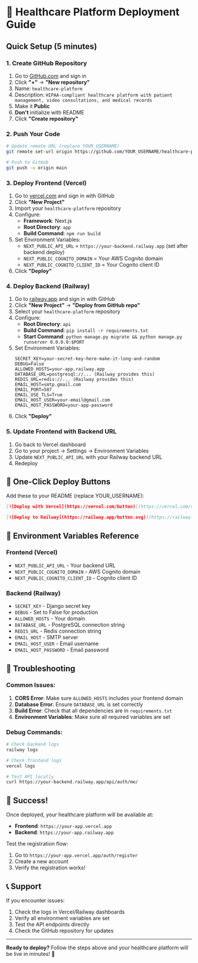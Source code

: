 # 🚀 Healthcare Platform Deployment Guide

## Quick Setup (5 minutes)

### 1. Create GitHub Repository
1. Go to [GitHub.com](https://github.com) and sign in
2. Click **"+"** → **"New repository"**
3. Name: `healthcare-platform`
4. Description: `HIPAA-compliant healthcare platform with patient management, video consultations, and medical records`
5. Make it **Public**
6. **Don't** initialize with README
7. Click **"Create repository"**

### 2. Push Your Code
```bash
# Update remote URL (replace YOUR_USERNAME)
git remote set-url origin https://github.com/YOUR_USERNAME/healthcare-platform.git

# Push to GitHub
git push -u origin main
```

### 3. Deploy Frontend (Vercel)
1. Go to [vercel.com](https://vercel.com) and sign in with GitHub
2. Click **"New Project"**
3. Import your `healthcare-platform` repository
4. Configure:
   - **Framework**: Next.js
   - **Root Directory**: `app`
   - **Build Command**: `npm run build`
5. Set Environment Variables:
   - `NEXT_PUBLIC_API_URL` = `https://your-backend.railway.app` (set after backend deploy)
   - `NEXT_PUBLIC_COGNITO_DOMAIN` = Your AWS Cognito domain
   - `NEXT_PUBLIC_COGNITO_CLIENT_ID` = Your Cognito client ID
6. Click **"Deploy"**

### 4. Deploy Backend (Railway)
1. Go to [railway.app](https://railway.app) and sign in with GitHub
2. Click **"New Project"** → **"Deploy from GitHub repo"**
3. Select your `healthcare-platform` repository
4. Configure:
   - **Root Directory**: `api`
   - **Build Command**: `pip install -r requirements.txt`
   - **Start Command**: `python manage.py migrate && python manage.py runserver 0.0.0.0:$PORT`
5. Set Environment Variables:
   ```env
   SECRET_KEY=your-secret-key-here-make-it-long-and-random
   DEBUG=False
   ALLOWED_HOSTS=your-app.railway.app
   DATABASE_URL=postgresql://... (Railway provides this)
   REDIS_URL=redis://... (Railway provides this)
   EMAIL_HOST=smtp.gmail.com
   EMAIL_PORT=587
   EMAIL_USE_TLS=True
   EMAIL_HOST_USER=your-email@gmail.com
   EMAIL_HOST_PASSWORD=your-app-password
   ```
6. Click **"Deploy"**

### 5. Update Frontend with Backend URL
1. Go back to Vercel dashboard
2. Go to your project → Settings → Environment Variables
3. Update `NEXT_PUBLIC_API_URL` with your Railway backend URL
4. Redeploy

## 🎯 One-Click Deploy Buttons

Add these to your README (replace YOUR_USERNAME):

```markdown
[![Deploy with Vercel](https://vercel.com/button)](https://vercel.com/new/clone?repository-url=https://github.com/YOUR_USERNAME/healthcare-platform&env=NEXT_PUBLIC_API_URL,NEXT_PUBLIC_COGNITO_DOMAIN,NEXT_PUBLIC_COGNITO_CLIENT_ID&envDescription=Environment%20variables%20needed%20for%20the%20frontend&project-name=healthcare-platform)

[![Deploy to Railway](https://railway.app/button.svg)](https://railway.app/template/your-template-id?referralCode=your-code)
```

## 🔧 Environment Variables Reference

### Frontend (Vercel)
- `NEXT_PUBLIC_API_URL` - Your backend URL
- `NEXT_PUBLIC_COGNITO_DOMAIN` - AWS Cognito domain
- `NEXT_PUBLIC_COGNITO_CLIENT_ID` - Cognito client ID

### Backend (Railway)
- `SECRET_KEY` - Django secret key
- `DEBUG` - Set to False for production
- `ALLOWED_HOSTS` - Your domain
- `DATABASE_URL` - PostgreSQL connection string
- `REDIS_URL` - Redis connection string
- `EMAIL_HOST` - SMTP server
- `EMAIL_HOST_USER` - Email username
- `EMAIL_HOST_PASSWORD` - Email password

## 🚨 Troubleshooting

### Common Issues:
1. **CORS Error**: Make sure `ALLOWED_HOSTS` includes your frontend domain
2. **Database Error**: Ensure `DATABASE_URL` is set correctly
3. **Build Error**: Check that all dependencies are in `requirements.txt`
4. **Environment Variables**: Make sure all required variables are set

### Debug Commands:
```bash
# Check backend logs
railway logs

# Check frontend logs
vercel logs

# Test API locally
curl https://your-backend.railway.app/api/auth/me/
```

## 🎉 Success!

Once deployed, your healthcare platform will be available at:
- **Frontend**: `https://your-app.vercel.app`
- **Backend**: `https://your-app.railway.app`

Test the registration flow:
1. Go to `https://your-app.vercel.app/auth/register`
2. Create a new account
3. Verify the registration works!

## 📞 Support

If you encounter issues:
1. Check the logs in Vercel/Railway dashboards
2. Verify all environment variables are set
3. Test the API endpoints directly
4. Check the GitHub repository for updates

---

**Ready to deploy?** Follow the steps above and your healthcare platform will be live in minutes! 🚀
